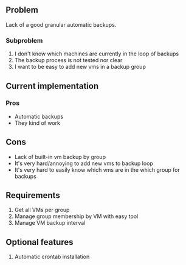 ## Problem

Lack of a good granular automatic backups.

### Subproblem

1. I don't know which machines are currently in the loop of backups
2. The backup process is not tested nor clear
3. I want to be easy to add new vms in a backup group

## Current implementation

### Pros

- Automatic backups
- They kind of work

## Cons

- Lack of built-in vm backup by group
- It's very hard/annoying to add new vms to backup loop
- It's very hard to easily know which vms are in the which group for backups

## Requirements

1. Get all VMs per group
2. Manage group membership by VM with easy tool
3. Manage VM backup interval

## Optional features

1. Automatic crontab installation